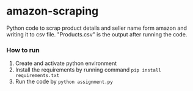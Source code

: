 # amazon-scraping

Python code to scrap product details and seller name form amazon and writing it to csv file. "Products.csv" is the output after running the code.

### How to run 
1. Create and activate python environment
2. Install the requirements by running command `pip install requirements.txt` 
3. Run the code by `python assignment.py`

